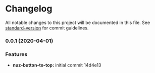 # Changelog

All notable changes to this project will be documented in this file. See [standard-version](https://github.com/conventional-changelog/standard-version) for commit guidelines.

### 0.0.1 (2020-04-01)


### Features

* **nuz-button-to-top:** initial commit 14d4e13
